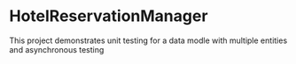 # HotelReservationManager
This project demonstrates unit testing for a data modle with multiple entities and asynchronous testing
